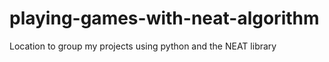 # playing-games-with-neat-algorithm
Location to group my projects using python and the NEAT library
